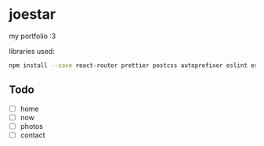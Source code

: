 # joestar

my portfolio :3

libraries used:

```bash
npm install --save react-router prettier postcss autoprefixer eslint eslint-config-prettier eslint-plugin-prettier eslint-plugin-react eslint-plugin-react-hooks
```

## Todo

- [ ] home
- [ ] now
- [ ] photos
- [ ] contact

